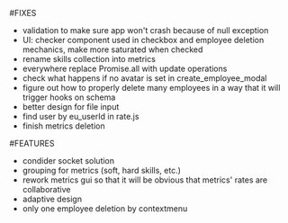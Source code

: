 #FIXES
- validation to make sure app won't crash because of null exception
- UI: checker component used in checkbox and employee deletion mechanics, make more saturated
when checked
- rename skills collection into metrics
- everywhere replace Promise.all with update operations
- check what happens if no avatar is set in create_employee_modal
- figure out how to properly delete many employees in a way that it will trigger hooks on schema
- better design for file input
- find user by eu_userId in rate.js
- finish metrics deletion

#FEATURES
- condider socket solution
- grouping for metrics (soft, hard skills, etc.)
- rework metrics gui so that it will be obvious that metrics' rates are collaborative
- adaptive design
- only one employee deletion by contextmenu